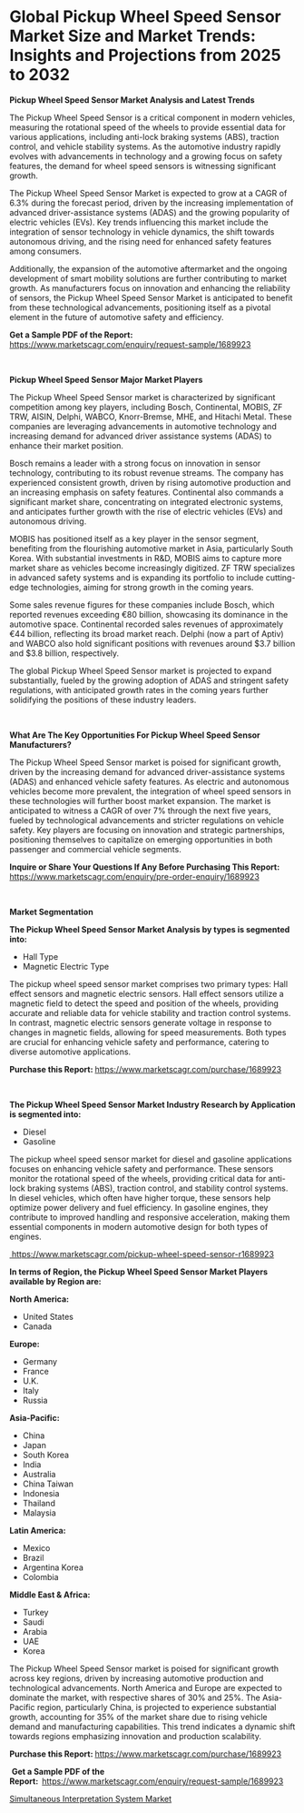 <p><h1>Global Pickup Wheel Speed Sensor Market Size and Market Trends: Insights and Projections from 2025 to 2032</h1></p><p><strong>Pickup Wheel Speed Sensor Market Analysis and Latest Trends</strong></p>
<p><p>The Pickup Wheel Speed Sensor is a critical component in modern vehicles, measuring the rotational speed of the wheels to provide essential data for various applications, including anti-lock braking systems (ABS), traction control, and vehicle stability systems. As the automotive industry rapidly evolves with advancements in technology and a growing focus on safety features, the demand for wheel speed sensors is witnessing significant growth.</p><p>The Pickup Wheel Speed Sensor Market is expected to grow at a CAGR of 6.3% during the forecast period, driven by the increasing implementation of advanced driver-assistance systems (ADAS) and the growing popularity of electric vehicles (EVs). Key trends influencing this market include the integration of sensor technology in vehicle dynamics, the shift towards autonomous driving, and the rising need for enhanced safety features among consumers.</p><p>Additionally, the expansion of the automotive aftermarket and the ongoing development of smart mobility solutions are further contributing to market growth. As manufacturers focus on innovation and enhancing the reliability of sensors, the Pickup Wheel Speed Sensor Market is anticipated to benefit from these technological advancements, positioning itself as a pivotal element in the future of automotive safety and efficiency.</p></p>
<p><strong>Get a Sample PDF of the Report:&nbsp;</strong> <a href="https://www.marketscagr.com/enquiry/request-sample/1689923?utm_campaign=2942&utm_medium=2&utm_source=Github&utm_content=ia&utm_term=26032025&utm_id=pickup-wheel-speed-sensor">https://www.marketscagr.com/enquiry/request-sample/1689923</a></p>
<p>&nbsp;</p>
<p><strong>Pickup Wheel Speed Sensor Major Market Players</strong></p>
<p><p>The Pickup Wheel Speed Sensor market is characterized by significant competition among key players, including Bosch, Continental, MOBIS, ZF TRW, AISIN, Delphi, WABCO, Knorr-Bremse, MHE, and Hitachi Metal. These companies are leveraging advancements in automotive technology and increasing demand for advanced driver assistance systems (ADAS) to enhance their market position.</p><p>Bosch remains a leader with a strong focus on innovation in sensor technology, contributing to its robust revenue streams. The company has experienced consistent growth, driven by rising automotive production and an increasing emphasis on safety features. Continental also commands a significant market share, concentrating on integrated electronic systems, and anticipates further growth with the rise of electric vehicles (EVs) and autonomous driving.</p><p>MOBIS has positioned itself as a key player in the sensor segment, benefiting from the flourishing automotive market in Asia, particularly South Korea. With substantial investments in R&D, MOBIS aims to capture more market share as vehicles become increasingly digitized. ZF TRW specializes in advanced safety systems and is expanding its portfolio to include cutting-edge technologies, aiming for strong growth in the coming years.</p><p>Some sales revenue figures for these companies include Bosch, which reported revenues exceeding €80 billion, showcasing its dominance in the automotive space. Continental recorded sales revenues of approximately €44 billion, reflecting its broad market reach. Delphi (now a part of Aptiv) and WABCO also hold significant positions with revenues around $3.7 billion and $3.8 billion, respectively. </p><p>The global Pickup Wheel Speed Sensor market is projected to expand substantially, fueled by the growing adoption of ADAS and stringent safety regulations, with anticipated growth rates in the coming years further solidifying the positions of these industry leaders.</p></p>
<p>&nbsp;</p>
<p><strong>What Are The Key Opportunities For Pickup Wheel Speed Sensor Manufacturers?</strong></p>
<p><p>The Pickup Wheel Speed Sensor market is poised for significant growth, driven by the increasing demand for advanced driver-assistance systems (ADAS) and enhanced vehicle safety features. As electric and autonomous vehicles become more prevalent, the integration of wheel speed sensors in these technologies will further boost market expansion. The market is anticipated to witness a CAGR of over 7% through the next five years, fueled by technological advancements and stricter regulations on vehicle safety. Key players are focusing on innovation and strategic partnerships, positioning themselves to capitalize on emerging opportunities in both passenger and commercial vehicle segments.</p></p>
<p><strong>Inquire or Share Your Questions If Any Before Purchasing This Report:</strong> <a href="https://www.marketscagr.com/enquiry/pre-order-enquiry/1689923?utm_campaign=2942&utm_medium=2&utm_source=Github&utm_content=ia&utm_term=26032025&utm_id=pickup-wheel-speed-sensor">https://www.marketscagr.com/enquiry/pre-order-enquiry/1689923</a></p>
<p>&nbsp;</p>
<p><strong>Market Segmentation</strong></p>
<p><strong>The Pickup Wheel Speed Sensor Market Analysis by types is segmented into:</strong></p>
<p><ul><li>Hall Type</li><li>Magnetic Electric Type</li></ul></p>
<p><p>The pickup wheel speed sensor market comprises two primary types: Hall effect sensors and magnetic electric sensors. Hall effect sensors utilize a magnetic field to detect the speed and position of the wheels, providing accurate and reliable data for vehicle stability and traction control systems. In contrast, magnetic electric sensors generate voltage in response to changes in magnetic fields, allowing for speed measurements. Both types are crucial for enhancing vehicle safety and performance, catering to diverse automotive applications.</p></p>
<p><strong>Purchase this Report:&nbsp;</strong><a href="https://www.marketscagr.com/purchase/1689923?utm_campaign=2942&utm_medium=2&utm_source=Github&utm_content=ia&utm_term=26032025&utm_id=pickup-wheel-speed-sensor">https://www.marketscagr.com/purchase/1689923</a></p>
<p>&nbsp;</p>
<p><strong>The Pickup Wheel Speed Sensor Market Industry Research by Application is segmented into:</strong></p>
<p><ul><li>Diesel</li><li>Gasoline</li></ul></p>
<p><p>The pickup wheel speed sensor market for diesel and gasoline applications focuses on enhancing vehicle safety and performance. These sensors monitor the rotational speed of the wheels, providing critical data for anti-lock braking systems (ABS), traction control, and stability control systems. In diesel vehicles, which often have higher torque, these sensors help optimize power delivery and fuel efficiency. In gasoline engines, they contribute to improved handling and responsive acceleration, making them essential components in modern automotive design for both types of engines.</p></p>
<p><a href="https://www.marketscagr.com/pickup-wheel-speed-sensor-r1689923?utm_campaign=2942&utm_medium=2&utm_source=Github&utm_content=ia&utm_term=26032025&utm_id=pickup-wheel-speed-sensor">&nbsp;https://www.marketscagr.com/pickup-wheel-speed-sensor-r1689923</a></p>
<p><strong>In terms of Region, the Pickup Wheel Speed Sensor Market Players available by Region are:</strong></p>
<p>
    <p> <strong> North America: </strong>
        <ul>
            <li>United States</li>
            <li>Canada</li>
        </ul>
        </p> 
    <p> <strong> Europe: </strong>
        <ul>
            <li>Germany</li>
            <li>France</li>
            <li>U.K.</li>
            <li>Italy</li>
            <li>Russia</li>
        </ul>
        </p> 
    <p> <strong> Asia-Pacific: </strong>
        <ul>
            <li>China</li>
            <li>Japan</li>
            <li>South Korea</li>
            <li>India</li>
            <li>Australia</li>
            <li>China Taiwan</li>
            <li>Indonesia</li>
            <li>Thailand</li>
            <li>Malaysia</li>
        </ul>
        </p> 
    <p> <strong> Latin America: </strong>
        <ul>
            <li>Mexico</li>
            <li>Brazil</li>
            <li>Argentina Korea</li>
            <li>Colombia</li>
        </ul>
        </p> 
    <p> <strong> Middle East & Africa: </strong>
        <ul>
            <li>Turkey</li>
            <li>Saudi</li>
            <li>Arabia</li>
            <li>UAE</li>
            <li>Korea</li>
        </ul>
    </p>
    </p>
<p><p>The Pickup Wheel Speed Sensor market is poised for significant growth across key regions, driven by increasing automotive production and technological advancements. North America and Europe are expected to dominate the market, with respective shares of 30% and 25%. The Asia-Pacific region, particularly China, is projected to experience substantial growth, accounting for 35% of the market share due to rising vehicle demand and manufacturing capabilities. This trend indicates a dynamic shift towards regions emphasizing innovation and production scalability.</p></p>
<p><strong>Purchase this Report: </strong><a href="https://www.marketscagr.com/purchase/1689923?utm_campaign=2942&utm_medium=2&utm_source=Github&utm_content=ia&utm_term=26032025&utm_id=pickup-wheel-speed-sensor">https://www.marketscagr.com/purchase/1689923</a></p>
<p>&nbsp;<strong>Get a Sample PDF of the Report:&nbsp;&nbsp;</strong><a href="https://www.marketscagr.com/enquiry/request-sample/1689923?utm_campaign=2942&utm_medium=2&utm_source=Github&utm_content=ia&utm_term=26032025&utm_id=pickup-wheel-speed-sensor">https://www.marketscagr.com/enquiry/request-sample/1689923</a></p>
<p><strong></strong></p>
<p><p><a href="https://github.com/iroldilom/Market-Research-Report-List-1/blob/main/simultaneous-interpretation-system-market.md?utm_campaign=2942&utm_medium=2&utm_source=Github&utm_content=ia&utm_term=26032025&utm_id=pickup-wheel-speed-sensor">Simultaneous Interpretation System Market</a></p></p>